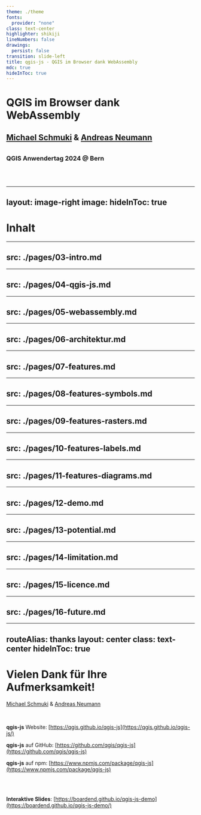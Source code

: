 ```yaml
---
theme: ./theme
fonts:
  provider: "none"
class: text-center
highlighter: shikiji
lineNumbers: false
drawings:
  persist: false
transition: slide-left
title: qgis-js - QGIS im Browser dank WebAssembly
mdc: true
hideInToc: true
---
```


<div class="pt-12 rounded-xl bg-white bg-opacity-85">
<h1>QGIS im Browser dank WebAssembly</h1>
  <span @click="$slidev.nav.next">
    <h2 style="padding-bottom: 0.5em"><a href="https://github.com/boardend" target="_blank">Michael Schmuki</a> &amp; <a href="https://github.com/andreasneumann" target="_blank">Andreas Neumann</a></h2>
    <h3>QGIS Anwendertag 2024 @ Bern</h3>
  </span>
  <br /><br />
</div>

<div class="abs-br m-6 flex gap-2">
  <a href="https://github.com/boardend/qgis-js-demo" target="_blank" alt="GitHub" title="Open in GitHub"
    class="text-xl slidev-icon-btn opacity-50 !border-none !hover:text-white">
    <carbon-logo-github />
  </a>
</div>

<!--
The last comment block of each slide will be treated as slide notes. It will be visible and editable in Presenter Mode along with the slide. [Read more in the docs](https://sli.dev/guide/syntax.html#notes)
-->

---
layout: image-right
image:
hideInToc: true
---

# Inhalt

<Toc maxDepth="1"></Toc>

---
src: ./pages/03-intro.md
---

---
src: ./pages/04-qgis-js.md
---

---
src: ./pages/05-webassembly.md
---

---
src: ./pages/06-architektur.md
---

---
src: ./pages/07-features.md
---

---
src: ./pages/08-features-symbols.md
---

---
src: ./pages/09-features-rasters.md
---

---
src: ./pages/10-features-labels.md
---

---
src: ./pages/11-features-diagrams.md
---

---
src: ./pages/12-demo.md
---

---
src: ./pages/13-potential.md
---

---
src: ./pages/14-limitation.md
---

---
src: ./pages/15-licence.md
---

---
src: ./pages/16-future.md
---

---
routeAlias: thanks
layout: center
class: text-center
hideInToc: true
---

# Vielen Dank für Ihre Aufmerksamkeit!

<a href="https://github.com/boardend" target="_blank">Michael Schmuki</a> &amp; <a href="https://github.com/andreasneumann" target="_blank">Andreas Neumann</a>

<br />

**qgis-js** Website: [https://qgis.github.io/qgis-js](https://qgis.github.io/qgis-js/)

**qgis-js** auf GitHub: [https://github.com/qgis/qgis-js](https://github.com/qgis/qgis-js)

**qgis-js** auf npm: [https://www.npmjs.com/package/qgis-js](https://www.npmjs.com/package/qgis-js)

<br /><br />

**Interaktive Slides**: [https://boardend.github.io/qgis-js-demo](https://boardend.github.io/qgis-js-demo/)
